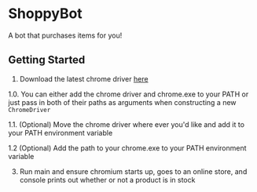 # ShoppyBot
A bot that purchases items for you!

## Getting Started
1. Download the latest chrome driver [here](https://chromedriver.chromium.org/)

  1.0. You can either add the chrome driver and chrome.exe to your PATH or just pass in both of their paths as arguments when constructing a new `ChromeDriver`

  1.1. (Optional) Move the chrome driver where ever you'd like and add it to your PATH environment variable

  1.2 (Optional) Add the path to your chrome.exe to your PATH environment variable

3. Run main and ensure chromium starts up, goes to an online store, and console prints out whether or not a product is in stock
